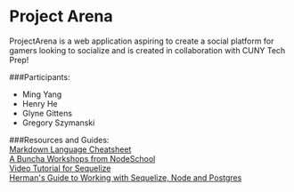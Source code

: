 # Project Arena
ProjectArena is a web application aspiring to create a social platform for gamers looking to socialize and is created in collaboration with CUNY Tech Prep!


###Participants: <br />
* Ming Yang <br />
* Henry He  <br />
* Glyne Gittens <br />
* Gregory Szymanski <br />

###Resources and Guides: <br />
[Markdown Language Cheatsheet](https://github.com/adam-p/markdown-here/wiki/Markdown-Cheatsheet#links)<br />
[A Buncha Workshops from NodeSchool](http://nodeschool.io/#workshoppers)<br />
[Video Tutorial for Sequelize](https://www.youtube.com/playlist?list=PL5ze0DjYv5DYBDfl0vF_VRxEu8JdTIHlR)<br />
[Herman's Guide to Working with Sequelize, Node and Postgres](http://mherman.org/blog/2015/10/22/node-postgres-sequelize/#.WAOyLegrLIW)<br />
